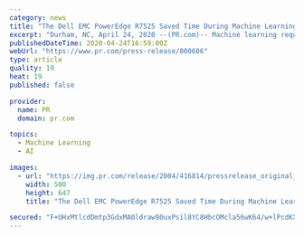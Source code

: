 ```yaml
---
category: news
title: "The Dell EMC PowerEdge R7525 Saved Time During Machine Learning Preparation Tasks and Achieved Faster Image..."
excerpt: "Durham, NC, April 24, 2020 --(PR.com)-- Machine learning requires powerful servers in order to personalize the customer experience, prevent fraud, or monitor and maintain endpoints. And powerful servers earn their keep by completing tasks and analyzing data quickly, the faster the better. To explore the performance on certain machine learning ..."
publishedDateTime: 2020-04-24T16:59:00Z
webUrl: "https://www.pr.com/press-release/800606"
type: article
quality: 19
heat: 19
published: false

provider:
  name: PR
  domain: pr.com

topics:
  - Machine Learning
  - AI

images:
  - url: "https://img.pr.com/release/2004/416814/pressrelease_original_416814_1587742281.png"
    width: 500
    height: 647
    title: "The Dell EMC PowerEdge R7525 Saved Time During Machine Learning Preparation Tasks and Achieved Faster Image..."

secured: "F+UHxMtlcdDmtp3GdxMA0ldraw90uxPsil8YC8HbcOMcla56wK64/w+lPcdKXmTO0/foPbZWfiHg4IVtqrnODvT1Z4MMTzxyclmin7OxYWvP6uAE2+22ubUuZip0VDkH9joxVMeZiAFIK/dply/HtWEk878bcqBJqYtH9jS8ZhWPFruuLLIDMZyg/zoryWKKd3WtWTceMwO84vo9AzHkahZ6PUE8Jc9p9jaF75Aj9vUpK6+w0fb1c9kEgWLV6/gSXVJ4UfDurtTZw17pbD/TSUKWag+zmD4aRA5f2ncIp589g6LwIK+TAnZ0hJxnJWAD4KRawbmRAJwXqd2HDRDKuNdM+qG66LhWMa92ev//QLWttVVqmpOoTqJ+040/CYfPzUf/GchDqTXdmxyaRIyZQrHx5PbU6m95dDPEyeYnYlM70C4awpfeML7Fs4HAJ9D6uk/wYsaXJmQR3rHga6RHq4nlfYTH4QNqGfaUu74jQkY=;7Y7S4BtACMI+saxpMdZQ3Q=="
---
```


